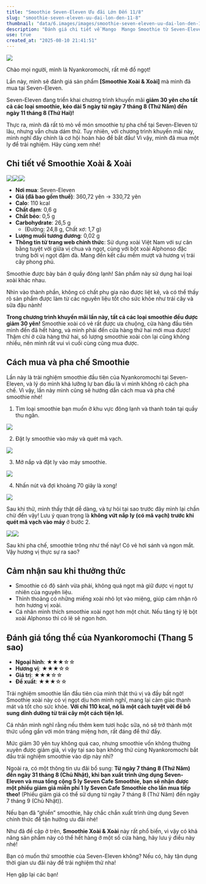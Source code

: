 ```yaml
---
title: "Smoothie Seven-Eleven Ưu đãi Lớn Đến 11/8"
slug: "smoothie-seven-eleven-uu-dai-lon-den-11-8"
thumbnail: "data/6.images/images/smoothie-seven-eleven-uu-dai-lon-den-11-8.webp"
description: "Đánh giá chi tiết về Mango  Mango Smoothie từ Seven-Eleven. Hiện đang có chương trình giảm giá và tích điểm hấp dẫn đến ngày 11/8"
use: true
created_at: "2025-08-10 21:41:51"
---
```


![](/images/title-1754756250786.webp)

Chào mọi người, mình là Nyankoromochi, rất mê đồ ngọt!

Lần này, mình sẽ đánh giá sản phẩm **[Smoothie Xoài & Xoài]** mà mình đã mua tại Seven-Eleven.

Seven-Eleven đang triển khai chương trình khuyến mãi **giảm 30 yên cho tất cả các loại smoothie, kéo dài 5 ngày từ ngày 7 tháng 8 (Thứ Năm) đến ngày 11 tháng 8 (Thứ Hai)!**

Thực ra, mình đã rất tò mò về món smoothie tự pha chế tại Seven-Eleven từ lâu, nhưng vẫn chưa dám thử. Tuy nhiên, với chương trình khuyến mãi này, mình nghĩ đây chính là cơ hội hoàn hảo để bắt đầu! Vì vậy, mình đã mua một ly để trải nghiệm. Hãy cùng xem nhé!

## Chi tiết về Smoothie Xoài & Xoài

![](/images/image-1754756284971.webp)![](/images/image-1754756289755.webp)![](/images/image-1754756296071.webp)

*   **Nơi mua**: Seven-Eleven
*   **Giá (đã bao gồm thuế)**: 360,72 yên → 330,72 yên
*   **Calo**: 110 kcal
*   **Chất đạm**: 0,6 g
*   **Chất béo**: 0,5 g
*   **Carbohydrate**: 26,5 g
    *   (Đường: 24,8 g, Chất xơ: 1,7 g)
*   **Lượng muối tương đương**: 0,02 g
*   **Thông tin từ trang web chính thức**: Sử dụng xoài Việt Nam với sự cân bằng tuyệt vời giữa vị chua và ngọt, cùng với bột xoài Alphonso đặc trưng bởi vị ngọt đậm đà. Mang đến kết cấu mềm mượt và hương vị trái cây phong phú.

Smoothie được bày bán ở quầy đông lạnh! Sản phẩm này sử dụng hai loại xoài khác nhau.

Nhìn vào thành phần, không có chất phụ gia nào được liệt kê, và có thể thấy rõ sản phẩm được làm từ các nguyên liệu tốt cho sức khỏe như trái cây và sữa đậu nành!

**Trong chương trình khuyến mãi lần này, tất cả các loại smoothie đều được giảm 30 yên!** Smoothie xoài có vẻ rất được ưa chuộng, cửa hàng đầu tiên mình đến đã hết hàng, và mình phải đến cửa hàng thứ hai mới mua được! Thậm chí ở cửa hàng thứ hai, số lượng smoothie xoài còn lại cũng không nhiều, nên mình rất vui vì cuối cùng cũng mua được.

## Cách mua và pha chế Smoothie

Lần này là trải nghiệm smoothie đầu tiên của Nyankoromochi tại Seven-Eleven, và lý do mình khá lưỡng lự ban đầu là vì mình không rõ cách pha chế. Vì vậy, lần này mình cũng sẽ hướng dẫn cách mua và pha chế smoothie nhé!

1.  Tìm loại smoothie bạn muốn ở khu vực đông lạnh và thanh toán tại quầy thu ngân.

![](/images/image-1754756357412.webp)

2.  Đặt ly smoothie vào máy và quét mã vạch.

![](/images/image-1754756367777.webp)

3.  Mở nắp và đặt ly vào máy smoothie.

![](/images/image-1754756376877.webp)

4.  Nhấn nút và đợi khoảng 70 giây là xong!

![](/images/image-1754756389768.webp)

Sau khi thử, mình thấy thật dễ dàng, và tự hỏi tại sao trước đây mình lại chần chừ đến vậy! Lưu ý quan trọng là **không vứt nắp ly (có mã vạch) trước khi quét mã vạch vào máy** ở bước 2.

![](/images/image-1754756401451.webp)![](/images/image-1754756420205.webp)

Sau khi pha chế, smoothie trông như thế này! Có vẻ hơi sánh và ngon mắt. Vậy hương vị thực sự ra sao?

## Cảm nhận sau khi thưởng thức

*   Smoothie có độ sánh vừa phải, không quá ngọt mà giữ được vị ngọt tự nhiên của nguyên liệu.
*   Thỉnh thoảng có những miếng xoài nhỏ lọt vào miệng, giúp cảm nhận rõ hơn hương vị xoài.
*   Cá nhân mình thích smoothie xoài ngọt hơn một chút. Nếu tăng tỷ lệ bột xoài Alphonso thì có lẽ sẽ ngon hơn.

## Đánh giá tổng thể của Nyankoromochi (Thang 5 sao)

*   **Ngoại hình**: ★★★☆☆
*   **Hương vị**: ★★★☆☆
*   **Giá trị**: ★★★☆☆
*   **Đề xuất**: ★★★☆☆

Trải nghiệm smoothie lần đầu tiên của mình thật thú vị và đầy bất ngờ! Smoothie xoài này có vị ngọt dịu hơn mình nghĩ, mang lại cảm giác thanh mát và tốt cho sức khỏe. **Với chỉ 110 kcal, nó là một cách tuyệt vời để bổ sung dinh dưỡng từ trái cây một cách tiện lợi.**

Cá nhân mình nghĩ rằng nếu thêm kem tươi hoặc sữa, nó sẽ trở thành một thức uống gần với món tráng miệng hơn, rất đáng để thử đấy.

Mức giảm 30 yên tuy không quá cao, nhưng smoothie vốn không thường xuyên được giảm giá, vì vậy tại sao bạn không thử cùng Nyankoromochi bắt đầu trải nghiệm smoothie vào dịp này nhỉ?

Ngoài ra, có một thông tin ưu đãi bổ sung: **Từ ngày 7 tháng 8 (Thứ Năm) đến ngày 31 tháng 8 (Chủ Nhật), khi bạn xuất trình ứng dụng Seven-Eleven và mua tổng cộng 5 ly Seven Cafe Smoothie, bạn sẽ nhận được một phiếu giảm giá miễn phí 1 ly Seven Cafe Smoothie cho lần mua tiếp theo!** (Phiếu giảm giá có thể sử dụng từ ngày 7 tháng 8 (Thứ Năm) đến ngày 7 tháng 9 (Chủ Nhật)).

Nếu bạn đã “ghiền” smoothie, hãy chắc chắn xuất trình ứng dụng Seven chính thức để tận hưởng ưu đãi nhé!

Như đã đề cập ở trên, **Smoothie Xoài & Xoài** này rất phổ biến, vì vậy có khả năng sản phẩm này có thể hết hàng ở một số cửa hàng, hãy lưu ý điều này nhé!

Bạn có muốn thử smoothie của Seven-Eleven không? Nếu có, hãy tận dụng thời gian ưu đãi này để trải nghiệm thử nha!

Hẹn gặp lại các bạn!